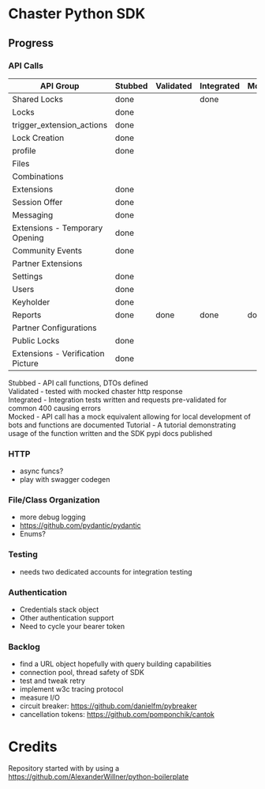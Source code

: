 # Chaster Python SDK

## Progress

### API Calls

| API Group                         | Stubbed | Validated | Integrated | Mocked | Tutorial |
|-----------------------------------|---------|-----------|------------|--------|----------|
| Shared Locks                      | done    |           | done       |        |
| Locks                             | done    |           |            |        |
| trigger_extension_actions         | done    |           |            |        |
| Lock Creation                     | done    |           |            |        |
| profile                           | done    |           |            |        |
| Files                             |         |           |            |        |
| Combinations                      |         |           |            |        |
| Extensions                        | done    |           |            |        |
| Session Offer                     | done    |           |            |        |
| Messaging                         | done    |           |            |        |
| Extensions - Temporary Opening    | done    |           |            |        |
| Community Events                  | done    |           |            |        |
| Partner Extensions                |         |           |            |        |
| Settings                          | done    |           |            |        |
| Users                             | done    |           |            |        |
| Keyholder                         | done    |           |            |        |
| Reports                           | done    | done      | done       | done   | done     |
| Partner Configurations            |         |           |            |        |
| Public Locks                      | done    |           |            |        |
| Extensions - Verification Picture | done    |           |            |        |

Stubbed - API call functions, DTOs defined<br>
Validated - tested with mocked chaster http response<br>
Integrated - Integration tests written and requests pre-validated for common 400 causing errors<br>
Mocked - API call has a mock equivalent allowing for local development of bots and functions are documented
Tutorial - A tutorial demonstrating usage of the function written and the SDK pypi docs published

### HTTP

- async funcs?
- play with swagger codegen

### File/Class Organization

- more debug logging
- https://github.com/pydantic/pydantic
- Enums?

### Testing

- needs two dedicated accounts for integration testing

### Authentication

- Credentials stack object
- Other authentication support
- Need to cycle your bearer token

### Backlog

- find a URL object hopefully with query building capabilities
- connection pool, thread safety of SDK
- test and tweak retry
- implement w3c tracing protocol
- measure I/O
- circuit breaker: https://github.com/danielfm/pybreaker
- cancellation tokens: https://github.com/pomponchik/cantok

# Credits

Repository started with by using a https://github.com/AlexanderWillner/python-boilerplate
